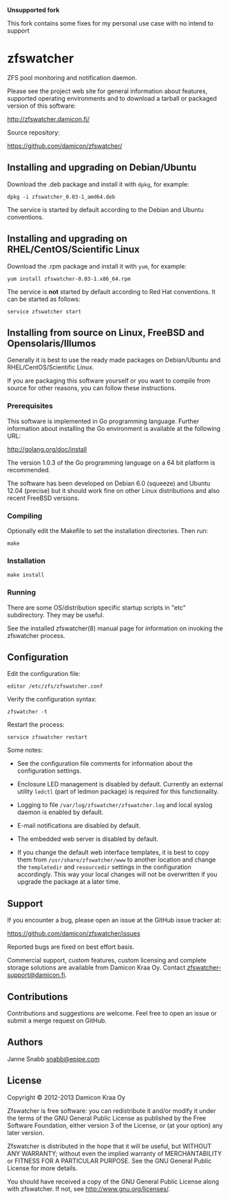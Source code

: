 **Unsupported fork**

This fork contains some fixes for my personal use case with no intend to support

zfswatcher
==========

ZFS pool monitoring and notification daemon.

Please see the project web site for general information about features,
supported operating environments and to download a tarball or packaged
version of this software:

http://zfswatcher.damicon.fi/

Source repository:

https://github.com/damicon/zfswatcher/


Installing and upgrading on Debian/Ubuntu
-----------------------------------------

Download the .deb package and install it with `dpkg`, for example:

    dpkg -i zfswatcher_0.03-1_amd64.deb

The service is started by default according to the Debian and Ubuntu
conventions.


Installing and upgrading on RHEL/CentOS/Scientific Linux
--------------------------------------------------------

Download the .rpm package and install it with `yum`, for example:

    yum install zfswatcher-0.03-1.x86_64.rpm

The service is **not** started by default according to Red Hat
conventions. It can be started as follows:

    service zfswatcher start


Installing from source on Linux, FreeBSD and Opensolaris/Illumos
-------------------------------------------

Generally it is best to use the ready made packages on Debian/Ubuntu
and RHEL/CentOS/Scientific Linux.

If you are packaging this software yourself or you want to compile
from source for other reasons, you can follow these instructions.


### Prerequisites

This software is implemented in Go programming language. Further
information about installing the Go environment is available
at the following URL:

http://golang.org/doc/install

The version 1.0.3 of the Go programming language on a 64 bit platform
is recommended.

The software has been developed on Debian 6.0 (squeeze) and Ubuntu 12.04
(precise) but it should work fine on other Linux distributions and also
recent FreeBSD versions.


### Compiling

Optionally edit the Makefile to set the installation directories.
Then run:

    make


### Installation

    make install


### Running

There are some OS/distribution specific startup scripts in "etc"
subdirectory. They may be useful.

See the installed zfswatcher(8) manual page for information on invoking
the zfswatcher process.


Configuration
-------------

Edit the configuration file:

    editor /etc/zfs/zfswatcher.conf

Verify the configuration syntax:

    zfswatcher -t

Restart the process:

    service zfswatcher restart

Some notes:

- See the configuration file comments for information about the configuration
  settings.

- Enclosure LED management is disabled by default. Currently an external
  utility `ledctl` (part of ledmon package) is required for this
  functionality.

- Logging to file `/var/log/zfswatcher/zfswatcher.log` and local syslog
  daemon is enabled by default.

- E-mail notifications are disabled by default.

- The embedded web server is disabled by default.

- If you change the default web interface templates, it is best to copy them
  from `/usr/share/zfswatcher/www` to another location and change the
  `templatedir` and `resourcedir` settings in the configuration accordingly.
  This way your local changes will not be overwritten if you upgrade the
  package at a later time.


Support
-------

If you encounter a bug, please open an issue at the GitHub issue
tracker at:

https://github.com/damicon/zfswatcher/issues

Reported bugs are fixed on best effort basis.

Commercial support, custom features, custom licensing and complete
storage solutions are available from Damicon Kraa Oy. Contact
<zfswatcher-support@damicon.fi>.


Contributions
-------------

Contributions and suggestions are welcome. Feel free to open an issue
or submit a merge request on GitHub.


Authors
-------

Janne Snabb <snabb@epipe.com>


License
-------

Copyright © 2012-2013 Damicon Kraa Oy

Zfswatcher is free software: you can redistribute it and/or modify
it under the terms of the GNU General Public License as published by
the Free Software Foundation, either version 3 of the License, or
(at your option) any later version.

Zfswatcher is distributed in the hope that it will be useful,
but WITHOUT ANY WARRANTY; without even the implied warranty of
MERCHANTABILITY or FITNESS FOR A PARTICULAR PURPOSE. See the
GNU General Public License for more details.

You should have received a copy of the GNU General Public License
along with zfswatcher. If not, see <http://www.gnu.org/licenses/>.

